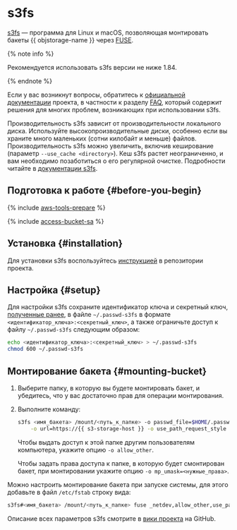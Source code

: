 # s3fs

[s3fs](https://github.com/s3fs-fuse/s3fs-fuse) — программа для Linux и macOS, позволяющая монтировать бакеты {{ objstorage-name }} через [FUSE](https://ru.wikipedia.org/wiki/FUSE_(модуль_ядра)).

{% note info %}

Рекомендуется использовать s3fs версии не ниже 1.84.

{% endnote %}

Если у вас возникнут вопросы, обратитесь к [официальной документации](https://github.com/s3fs-fuse/s3fs-fuse/wiki) проекта, в частности к разделу [FAQ](https://github.com/s3fs-fuse/s3fs-fuse/wiki/FAQ), который содержит решения для многих проблем, возникающих при использовании s3fs.

Производительность s3fs зависит от производительности локального диска. Используйте высокопроизводительные диски, особенно если вы храните много маленьких (сотни килобайт и меньше) файлов. Производительность s3fs можно увеличить, включив кеширование (параметр `--use_cache <directory>`). Кеш s3fs растет неограниченно, и вам необходимо позаботиться о его регулярной очистке. Подробности читайте в [документации s3fs](https://github.com/s3fs-fuse/s3fs-fuse/wiki/Fuse-Over-Amazon#details).

## Подготовка к работе {#before-you-begin}

{% include [aws-tools-prepare](../../_includes/aws-tools/aws-tools-prepare.md) %}

{% include [access-bucket-sa](../../_includes/storage/access-bucket-sa.md) %}

## Установка {#installation}

Для установки s3fs воспользуйтесь [инструкцией](https://github.com/s3fs-fuse/s3fs-fuse#installation) в репозитории проекта.

## Настройка {#setup}

Для настройки s3fs сохраните идентификатор ключа и секретный ключ, [полученные ранее](#before-you-begin), в файле `~/.passwd-s3fs` в формате `<идентификатор_ключа>:<секретный_ключ>`, а также ограничьте доступ к файлу `~/.passwd-s3fs` следующим образом:

```bash
echo <идентификатор_ключа>:<секретный_ключ> > ~/.passwd-s3fs
chmod 600 ~/.passwd-s3fs
```

## Монтирование бакета {#mounting-bucket}

1. Выберите папку, в которую вы будете монтировать бакет, и убедитесь, что у вас достаточно прав для операции монтирования.
1. Выполните команду:

    ```bash
    s3fs <имя_бакета> /mount/<путь_к_папке> -o passwd_file=$HOME/.passwd-s3fs \
        -o url=https://{{ s3-storage-host }} -o use_path_request_style
    ```

   Чтобы выдать доступ к этой папке другим пользователям компьютера, укажите опцию `-o allow_other`.
   
   Чтобы задать права доступа к папке, в которую будет смонтирован бакет, при монтировании укажите опцию `-o mp_umask=<нужные_права>`.

Можно настроить монтирование бакета при запуске системы, для этого добавьте в файл `/etc/fstab` строку вида:

```bash
s3fs#<имя_бакета> /mount/<путь_к_папке> fuse _netdev,allow_other,use_path_request_style,url=https://{{ s3-storage-host }},passwd_file=/home/<имя_пользователя>/.passwd-s3fs 0 0
```

Описание всех параметров s3fs смотрите в [вики проекта](https://github.com/s3fs-fuse/s3fs-fuse/wiki/Fuse-Over-Amazon) на GitHub.

